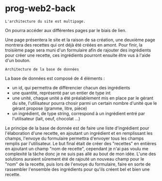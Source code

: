 # prog-web2-back

 	L'architecture du site est multipage.

On pourra accéder aux différentes pages par le biais de lien.

Une page présentera le site et la raison de sa création, une deuxième page montrera des recettes qui ont déjà été créées en amont. Pour finir, la troisième page sera muni d'un formulaire afin de rajouter des ingrédients pour créer une recette, ces ingrédients pourront ensuite être vus à l'aide d'un bouton.

 	Architecture de la base de données
 
 La base de données est composé de 4 éléments :
   - un id, qui permettra de différencier chacun des ingrédients
   - une quantité, représenté par un entier de type int
   - une unité, chaque unité a été préalablement mis en place par le gérant du site, l'utilisateur pourra chosir parmi un certain nombre d'unité que le gérant propose (gramme, litre, pièce)
   - un ingrédient, de type string, correspond à un ingrédient entré par l'utilisateur (lait, oeuf, chocolat ...)
   
Le principe de la base de donnée est de faire une liste d'ingrédient pour l'élaboration d'une recette, en ajoutant un ingrédient et en remplissant les champs, l'envoye du formulaire permettra d'envoyer tous les champs remplis par l'utilisateur.
Le but final était de créer des "recettes" en entières en ajoutant un champ "nom de recette", cependant je n'ai pas voulu me complexité la tâche donc je ne suis pas allé au bout de mon idée. L'une des solutions auraient sûrement été de rajouté un nouveau champ pour le "nom" de la recette, puis lors de l'envoye du formulaire, faire en sorte de rassembler l'ensemble des ingrédients pour qu'ils créent bel et bien une recette.
